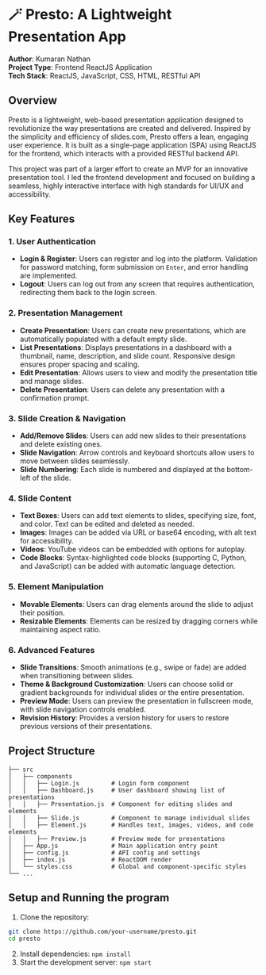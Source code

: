 # 🪄 Presto: A Lightweight Presentation App

**Author**: Kumaran Nathan  
**Project Type**: Frontend ReactJS Application  
**Tech Stack**: ReactJS, JavaScript, CSS, HTML, RESTful API

## Overview

Presto is a lightweight, web-based presentation application designed to revolutionize the way presentations are created and delivered. Inspired by the simplicity and efficiency of slides.com, Presto offers a lean, engaging user experience. It is built as a single-page application (SPA) using ReactJS for the frontend, which interacts with a provided RESTful backend API.

This project was part of a larger effort to create an MVP for an innovative presentation tool. I led the frontend development and focused on building a seamless, highly interactive interface with high standards for UI/UX and accessibility.

## Key Features

### 1. User Authentication
- **Login & Register**: Users can register and log into the platform. Validation for password matching, form submission on `Enter`, and error handling are implemented.
- **Logout**: Users can log out from any screen that requires authentication, redirecting them back to the login screen.

### 2. Presentation Management
- **Create Presentation**: Users can create new presentations, which are automatically populated with a default empty slide.
- **List Presentations**: Displays presentations in a dashboard with a thumbnail, name, description, and slide count. Responsive design ensures proper spacing and scaling.
- **Edit Presentation**: Allows users to view and modify the presentation title and manage slides.
- **Delete Presentation**: Users can delete any presentation with a confirmation prompt.

### 3. Slide Creation & Navigation
- **Add/Remove Slides**: Users can add new slides to their presentations and delete existing ones.
- **Slide Navigation**: Arrow controls and keyboard shortcuts allow users to move between slides seamlessly.
- **Slide Numbering**: Each slide is numbered and displayed at the bottom-left of the slide.

### 4. Slide Content
- **Text Boxes**: Users can add text elements to slides, specifying size, font, and color. Text can be edited and deleted as needed.
- **Images**: Images can be added via URL or base64 encoding, with alt text for accessibility.
- **Videos**: YouTube videos can be embedded with options for autoplay.
- **Code Blocks**: Syntax-highlighted code blocks (supporting C, Python, and JavaScript) can be added with automatic language detection.

### 5. Element Manipulation
- **Movable Elements**: Users can drag elements around the slide to adjust their position.
- **Resizable Elements**: Elements can be resized by dragging corners while maintaining aspect ratio.

### 6. Advanced Features
- **Slide Transitions**: Smooth animations (e.g., swipe or fade) are added when transitioning between slides.
- **Theme & Background Customization**: Users can choose solid or gradient backgrounds for individual slides or the entire presentation.
- **Preview Mode**: Users can preview the presentation in fullscreen mode, with slide navigation controls enabled.
- **Revision History**: Provides a version history for users to restore previous versions of their presentations.

## Project Structure

```plaintext
├── src
│   ├── components
│   │   ├── Login.js         # Login form component
│   │   ├── Dashboard.js     # User dashboard showing list of presentations
│   │   ├── Presentation.js  # Component for editing slides and elements
│   │   ├── Slide.js         # Component to manage individual slides
│   │   ├── Element.js       # Handles text, images, videos, and code elements
│   │   ├── Preview.js       # Preview mode for presentations
│   ├── App.js               # Main application entry point
│   ├── config.js            # API config and settings
│   ├── index.js             # ReactDOM render
│   └── styles.css           # Global and component-specific styles
└── ...

```
## Setup and Running the program
1. Clone the repository:
```bash
git clone https://github.com/your-username/presto.git
cd presto
```
2. Install dependencies:
```npm install```
3. Start the development server:
```npm start```




